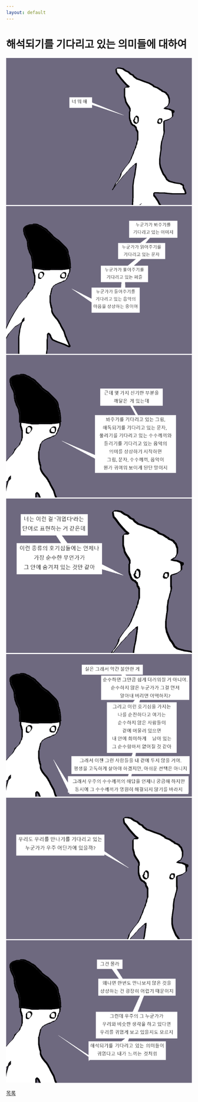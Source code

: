 ```yaml
---
layout: default
---
```

# 해석되기를 기다리고 있는 의미들에 대하여

![m1](./m1.png)
![m2](./m2.png)
![m3](./m3.png)
![m4](./m4.png)
![m5](./m5.png)
![m6](./m6.png)
![m7](./m7.png)

<div class="pagination">
  <a href="{{ '/List/Doodles/doodles.html' | relative_url }}" class="prev-button">목록</a>
</div>
